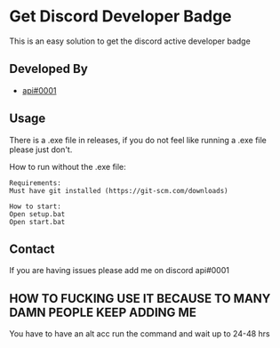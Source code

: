 
# Get Discord Developer Badge

This is an easy solution to get the discord active developer badge

## Developed By

- [api#0001](https://discord.com/users/755155481458114630)

## Usage

There is a .exe file in releases, if you do not feel like running a .exe file please just don't.

How to run without the .exe file:
```
Requirements:
Must have git installed (https://git-scm.com/downloads)

How to start:
Open setup.bat
Open start.bat
```

## Contact
If you are having issues please add me on discord api#0001

## HOW TO FUCKING USE IT BECAUSE TO MANY DAMN PEOPLE KEEP ADDING ME
You have to have an alt acc run the command and wait up to 24-48 hrs
